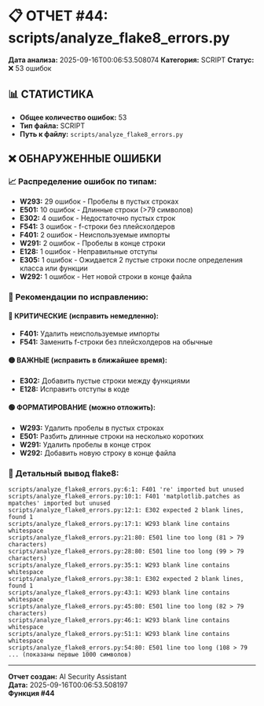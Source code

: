 # 📋 ОТЧЕТ #44: scripts/analyze_flake8_errors.py

**Дата анализа:** 2025-09-16T00:06:53.508074
**Категория:** SCRIPT
**Статус:** ❌ 53 ошибок

## 📊 СТАТИСТИКА

- **Общее количество ошибок:** 53
- **Тип файла:** SCRIPT
- **Путь к файлу:** `scripts/analyze_flake8_errors.py`

## ❌ ОБНАРУЖЕННЫЕ ОШИБКИ

### 📈 Распределение ошибок по типам:

- **W293:** 29 ошибок - Пробелы в пустых строках
- **E501:** 10 ошибок - Длинные строки (>79 символов)
- **E302:** 4 ошибок - Недостаточно пустых строк
- **F541:** 3 ошибок - f-строки без плейсхолдеров
- **F401:** 2 ошибок - Неиспользуемые импорты
- **W291:** 2 ошибок - Пробелы в конце строки
- **E128:** 1 ошибок - Неправильные отступы
- **E305:** 1 ошибок - Ожидается 2 пустые строки после определения класса или функции
- **W292:** 1 ошибок - Нет новой строки в конце файла

### 🎯 Рекомендации по исправлению:

#### 🔴 КРИТИЧЕСКИЕ (исправить немедленно):
- **F401:** Удалить неиспользуемые импорты
- **F541:** Заменить f-строки без плейсхолдеров на обычные

#### 🟡 ВАЖНЫЕ (исправить в ближайшее время):
- **E302:** Добавить пустые строки между функциями
- **E128:** Исправить отступы в коде

#### 🟢 ФОРМАТИРОВАНИЕ (можно отложить):
- **W293:** Удалить пробелы в пустых строках
- **E501:** Разбить длинные строки на несколько коротких
- **W291:** Удалить пробелы в конце строк
- **W292:** Добавить новую строку в конце файла

### 📝 Детальный вывод flake8:

```
scripts/analyze_flake8_errors.py:6:1: F401 're' imported but unused
scripts/analyze_flake8_errors.py:10:1: F401 'matplotlib.patches as mpatches' imported but unused
scripts/analyze_flake8_errors.py:12:1: E302 expected 2 blank lines, found 1
scripts/analyze_flake8_errors.py:17:1: W293 blank line contains whitespace
scripts/analyze_flake8_errors.py:21:80: E501 line too long (81 > 79 characters)
scripts/analyze_flake8_errors.py:28:80: E501 line too long (99 > 79 characters)
scripts/analyze_flake8_errors.py:35:1: W293 blank line contains whitespace
scripts/analyze_flake8_errors.py:38:1: E302 expected 2 blank lines, found 1
scripts/analyze_flake8_errors.py:43:1: W293 blank line contains whitespace
scripts/analyze_flake8_errors.py:45:80: E501 line too long (82 > 79 characters)
scripts/analyze_flake8_errors.py:46:1: W293 blank line contains whitespace
scripts/analyze_flake8_errors.py:51:1: W293 blank line contains whitespace
scripts/analyze_flake8_errors.py:54:80: E501 line too long (108 > 79
... (показаны первые 1000 символов)
```

---
**Отчет создан:** AI Security Assistant  
**Дата:** 2025-09-16T00:06:53.508197  
**Функция #44**
